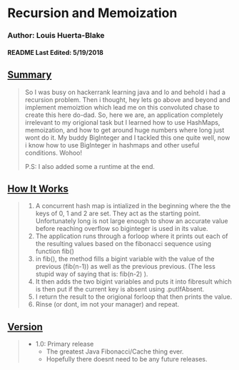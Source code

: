 <h1><b>Recursion and Memoization</b></h1>

<h3><b>Author: Louis Huerta-Blake</b></h3>
<h4><b>README Last Edited: 5/19/2018</b><h4>

<h2><b><u>Summary</u></b></h2>


>So I was busy on hackerrank learning java and lo and behold i had a recursion problem. Then i thought, hey lets go above and beyond and implement memoiztion which lead me on this convoluted chase to create this here do-dad. So, here we are, an application completely irrelevant to my origional task but I learned how to use HashMaps, memoization, and how to get around huge numbers where long just wont do it. My buddy BigInteger and I tackled this one quite well, now i know how to use BigInteger in hashmaps and other useful conditions. Wohoo!
>
>P.S: I also added some a runtime at the end.

<h2><b><u>How It Works</u></b></h2>

>1. A concurrent hash map is intialized in the beginning where the the keys of 0, 1 and 2 are set. They act as the starting point. Unfortunately long is not large enough to show an accurate value before reaching overflow so biginteger is used in its value.
>2. The application runs through a forloop where it prints out each of the resulting values based on the fibonacci sequence using function fib()
>3. in fib(), the method fills a bigint variable with the value of the previous (fib(n-1)) as well as the previous previous. (The less stupid way of saying that is: fib(n-2) ).
>4. It then adds the two bigint variables and puts it into fibresult which is then put if the current key is absent using .putIfAbsent.
>5. I return the result to the origional forloop that then prints the value.
>6. Rinse (or dont, im not your manager) and repeat.



<h2><b><u>Version</u></b></h2>

>* 1.0: Primary release
>   * The greatest Java Fibonacci/Cache thing ever.
>   * Hopefully there doesnt need to be any future releases.
